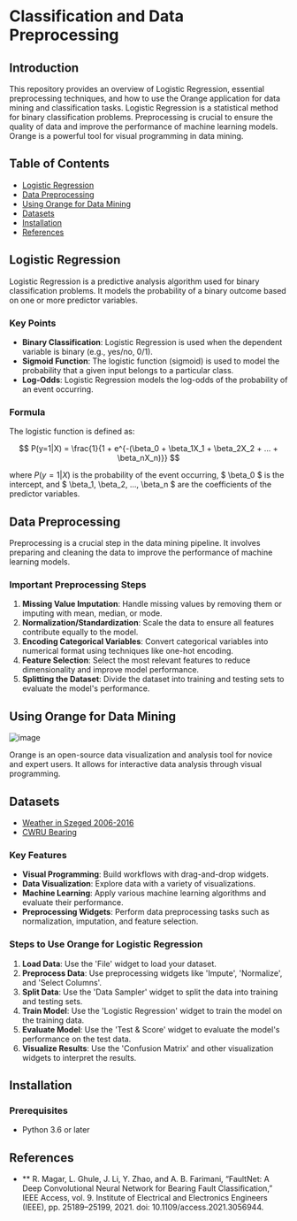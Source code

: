 # Classification and Data Preprocessing

## Introduction

This repository provides an overview of Logistic Regression, essential preprocessing techniques, and how to use the Orange application for data mining and classification tasks. Logistic Regression is a statistical method for binary classification problems. Preprocessing is crucial to ensure the quality of data and improve the performance of machine learning models. Orange is a powerful tool for visual programming in data mining.

## Table of Contents

- [Logistic Regression](#logistic-regression)
- [Data Preprocessing](#data-preprocessing)
- [Using Orange for Data Mining](#using-orange-for-data-mining)
- [Datasets](#datasets)
- [Installation](#installation)
- [References](#references)

## Logistic Regression

Logistic Regression is a predictive analysis algorithm used for binary classification problems. It models the probability of a binary outcome based on one or more predictor variables.

### Key Points

- **Binary Classification**: Logistic Regression is used when the dependent variable is binary (e.g., yes/no, 0/1).
- **Sigmoid Function**: The logistic function (sigmoid) is used to model the probability that a given input belongs to a particular class.
- **Log-Odds**: Logistic Regression models the log-odds of the probability of an event occurring.

### Formula

The logistic function is defined as:

$$ P(y=1|X) = \frac{1}{1 + e^{-(\beta_0 + \beta_1X_1 + \beta_2X_2 + ... + \beta_nX_n)}} $$

where $P(y=1|X)$ is the probability of the event occurring, $ \beta_0 $ is the intercept, and $ \beta_1, \beta_2, ..., \beta_n $ are the coefficients of the predictor variables.

## Data Preprocessing

Preprocessing is a crucial step in the data mining pipeline. It involves preparing and cleaning the data to improve the performance of machine learning models.

### Important Preprocessing Steps

1. **Missing Value Imputation**: Handle missing values by removing them or imputing with mean, median, or mode.
2. **Normalization/Standardization**: Scale the data to ensure all features contribute equally to the model.
3. **Encoding Categorical Variables**: Convert categorical variables into numerical format using techniques like one-hot encoding.
4. **Feature Selection**: Select the most relevant features to reduce dimensionality and improve model performance.
5. **Splitting the Dataset**: Divide the dataset into training and testing sets to evaluate the model's performance.

## Using Orange for Data Mining
![image](https://github.com/user-attachments/assets/73dda0f2-8a5f-4d2a-ac50-16e1e6dfa444)

Orange is an open-source data visualization and analysis tool for novice and expert users. It allows for interactive data analysis through visual programming.

## Datasets
- [Weather in Szeged 2006-2016](https://www.kaggle.com/datasets/budincsevity/szeged-weather/data)
- [CWRU Bearing](https://engineering.case.edu/bearingdatacenter/download-data-file)
### Key Features

- **Visual Programming**: Build workflows with drag-and-drop widgets.
- **Data Visualization**: Explore data with a variety of visualizations.
- **Machine Learning**: Apply various machine learning algorithms and evaluate their performance.
- **Preprocessing Widgets**: Perform data preprocessing tasks such as normalization, imputation, and feature selection.

### Steps to Use Orange for Logistic Regression

1. **Load Data**: Use the 'File' widget to load your dataset.
2. **Preprocess Data**: Use preprocessing widgets like 'Impute', 'Normalize', and 'Select Columns'.
3. **Split Data**: Use the 'Data Sampler' widget to split the data into training and testing sets.
4. **Train Model**: Use the 'Logistic Regression' widget to train the model on the training data.
5. **Evaluate Model**: Use the 'Test & Score' widget to evaluate the model's performance on the test data.
6. **Visualize Results**: Use the 'Confusion Matrix' and other visualization widgets to interpret the results.

## Installation

### Prerequisites
- Python 3.6 or later

## References

- ** R. Magar, L. Ghule, J. Li, Y. Zhao, and A. B. Farimani, “FaultNet: A Deep Convolutional Neural
Network for Bearing Fault Classification,” IEEE Access, vol. 9. Institute of Electrical and Electronics
Engineers (IEEE), pp. 25189–25199, 2021. doi: 10.1109/access.2021.3056944.


